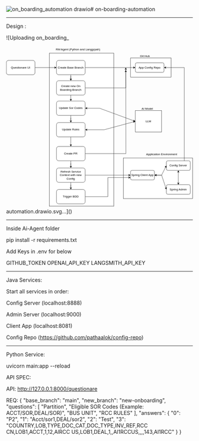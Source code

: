 ![on_boarding_automation drawio](https://github.com/user-attachments/assets/2d66f967-c4c8-448f-a747-f6fe33a1839f)# on-boarding-automation

---------------------------------------------------
Design :

![Uploading on_boarding_<?xml version="1.0" encoding="UTF-8"?>
<!-- Do not edit this file with editors other than draw.io -->
<!DOCTYPE svg PUBLIC "-//W3C//DTD SVG 1.1//EN" "http://www.w3.org/Graphics/SVG/1.1/DTD/svg11.dtd">
<svg xmlns="http://www.w3.org/2000/svg" style="background: transparent; background-color: transparent; color-scheme: light dark;" xmlns:xlink="http://www.w3.org/1999/xlink" version="1.1" width="781px" height="679px" viewBox="-0.5 -0.5 781 679" content="&lt;mxfile host=&quot;app.diagrams.net&quot; agent=&quot;Mozilla/5.0 (Windows NT 10.0; Win64; x64) AppleWebKit/537.36 (KHTML, like Gecko) Chrome/134.0.0.0 Safari/537.36&quot; version=&quot;26.2.14&quot;&gt;&#10;  &lt;diagram name=&quot;Page-1&quot; id=&quot;XpHC-xpwUQr4wrkCxNWA&quot;&gt;&#10;    &lt;mxGraphModel dx=&quot;786&quot; dy=&quot;451&quot; grid=&quot;1&quot; gridSize=&quot;10&quot; guides=&quot;1&quot; tooltips=&quot;1&quot; connect=&quot;1&quot; arrows=&quot;1&quot; fold=&quot;1&quot; page=&quot;1&quot; pageScale=&quot;1&quot; pageWidth=&quot;850&quot; pageHeight=&quot;1100&quot; math=&quot;0&quot; shadow=&quot;0&quot;&gt;&#10;      &lt;root&gt;&#10;        &lt;mxCell id=&quot;0&quot; /&gt;&#10;        &lt;mxCell id=&quot;1&quot; parent=&quot;0&quot; /&gt;&#10;        &lt;mxCell id=&quot;XWweEaz6pKlOYZeZjHE6-17&quot; value=&quot;&quot; style=&quot;rounded=0;whiteSpace=wrap;html=1;&quot; vertex=&quot;1&quot; parent=&quot;1&quot;&gt;&#10;          &lt;mxGeometry x=&quot;550&quot; y=&quot;60&quot; width=&quot;170&quot; height=&quot;80&quot; as=&quot;geometry&quot; /&gt;&#10;        &lt;/mxCell&gt;&#10;        &lt;mxCell id=&quot;XWweEaz6pKlOYZeZjHE6-27&quot; value=&quot;&quot; style=&quot;rounded=0;whiteSpace=wrap;html=1;&quot; vertex=&quot;1&quot; parent=&quot;1&quot;&gt;&#10;          &lt;mxGeometry x=&quot;520&quot; y=&quot;478&quot; width=&quot;290&quot; height=&quot;170&quot; as=&quot;geometry&quot; /&gt;&#10;        &lt;/mxCell&gt;&#10;        &lt;mxCell id=&quot;XWweEaz6pKlOYZeZjHE6-3&quot; value=&quot;&quot; style=&quot;rounded=0;whiteSpace=wrap;html=1;&quot; vertex=&quot;1&quot; parent=&quot;1&quot;&gt;&#10;          &lt;mxGeometry x=&quot;210&quot; y=&quot;40&quot; width=&quot;270&quot; height=&quot;640&quot; as=&quot;geometry&quot; /&gt;&#10;        &lt;/mxCell&gt;&#10;        &lt;mxCell id=&quot;XWweEaz6pKlOYZeZjHE6-9&quot; style=&quot;edgeStyle=orthogonalEdgeStyle;rounded=0;orthogonalLoop=1;jettySize=auto;html=1;&quot; edge=&quot;1&quot; parent=&quot;1&quot; source=&quot;XWweEaz6pKlOYZeZjHE6-1&quot; target=&quot;XWweEaz6pKlOYZeZjHE6-6&quot;&gt;&#10;          &lt;mxGeometry relative=&quot;1&quot; as=&quot;geometry&quot; /&gt;&#10;        &lt;/mxCell&gt;&#10;        &lt;mxCell id=&quot;XWweEaz6pKlOYZeZjHE6-1&quot; value=&quot;Questionare UI&quot; style=&quot;rounded=1;whiteSpace=wrap;html=1;&quot; vertex=&quot;1&quot; parent=&quot;1&quot;&gt;&#10;          &lt;mxGeometry x=&quot;30&quot; y=&quot;70&quot; width=&quot;120&quot; height=&quot;60&quot; as=&quot;geometry&quot; /&gt;&#10;        &lt;/mxCell&gt;&#10;        &lt;mxCell id=&quot;XWweEaz6pKlOYZeZjHE6-18&quot; value=&quot;&quot; style=&quot;edgeStyle=orthogonalEdgeStyle;rounded=0;orthogonalLoop=1;jettySize=auto;html=1;&quot; edge=&quot;1&quot; parent=&quot;1&quot; source=&quot;XWweEaz6pKlOYZeZjHE6-2&quot; target=&quot;XWweEaz6pKlOYZeZjHE6-15&quot;&gt;&#10;          &lt;mxGeometry relative=&quot;1&quot; as=&quot;geometry&quot; /&gt;&#10;        &lt;/mxCell&gt;&#10;        &lt;mxCell id=&quot;XWweEaz6pKlOYZeZjHE6-2&quot; value=&quot;Update Sor Codes&quot; style=&quot;rounded=1;whiteSpace=wrap;html=1;&quot; vertex=&quot;1&quot; parent=&quot;1&quot;&gt;&#10;          &lt;mxGeometry x=&quot;240&quot; y=&quot;240&quot; width=&quot;120&quot; height=&quot;60&quot; as=&quot;geometry&quot; /&gt;&#10;        &lt;/mxCell&gt;&#10;        &lt;mxCell id=&quot;XWweEaz6pKlOYZeZjHE6-5&quot; value=&quot;RM Agent (Python and Langgrpah)&quot; style=&quot;text;html=1;align=center;verticalAlign=middle;resizable=0;points=[];autosize=1;strokeColor=none;fillColor=none;&quot; vertex=&quot;1&quot; parent=&quot;1&quot;&gt;&#10;          &lt;mxGeometry x=&quot;225&quot; y=&quot;10&quot; width=&quot;210&quot; height=&quot;30&quot; as=&quot;geometry&quot; /&gt;&#10;        &lt;/mxCell&gt;&#10;        &lt;mxCell id=&quot;XWweEaz6pKlOYZeZjHE6-8&quot; value=&quot;&quot; style=&quot;edgeStyle=orthogonalEdgeStyle;rounded=0;orthogonalLoop=1;jettySize=auto;html=1;&quot; edge=&quot;1&quot; parent=&quot;1&quot; source=&quot;XWweEaz6pKlOYZeZjHE6-6&quot; target=&quot;XWweEaz6pKlOYZeZjHE6-7&quot;&gt;&#10;          &lt;mxGeometry relative=&quot;1&quot; as=&quot;geometry&quot; /&gt;&#10;        &lt;/mxCell&gt;&#10;        &lt;mxCell id=&quot;XWweEaz6pKlOYZeZjHE6-23&quot; style=&quot;edgeStyle=orthogonalEdgeStyle;rounded=0;orthogonalLoop=1;jettySize=auto;html=1;entryX=0;entryY=0.5;entryDx=0;entryDy=0;&quot; edge=&quot;1&quot; parent=&quot;1&quot; source=&quot;XWweEaz6pKlOYZeZjHE6-6&quot; target=&quot;XWweEaz6pKlOYZeZjHE6-47&quot;&gt;&#10;          &lt;mxGeometry relative=&quot;1&quot; as=&quot;geometry&quot; /&gt;&#10;        &lt;/mxCell&gt;&#10;        &lt;mxCell id=&quot;XWweEaz6pKlOYZeZjHE6-6&quot; value=&quot;Create Base Branch&quot; style=&quot;rounded=1;whiteSpace=wrap;html=1;&quot; vertex=&quot;1&quot; parent=&quot;1&quot;&gt;&#10;          &lt;mxGeometry x=&quot;240&quot; y=&quot;70&quot; width=&quot;120&quot; height=&quot;60&quot; as=&quot;geometry&quot; /&gt;&#10;        &lt;/mxCell&gt;&#10;        &lt;mxCell id=&quot;XWweEaz6pKlOYZeZjHE6-11&quot; style=&quot;edgeStyle=orthogonalEdgeStyle;rounded=0;orthogonalLoop=1;jettySize=auto;html=1;exitX=0.5;exitY=1;exitDx=0;exitDy=0;entryX=0.5;entryY=0;entryDx=0;entryDy=0;&quot; edge=&quot;1&quot; parent=&quot;1&quot; source=&quot;XWweEaz6pKlOYZeZjHE6-7&quot; target=&quot;XWweEaz6pKlOYZeZjHE6-2&quot;&gt;&#10;          &lt;mxGeometry relative=&quot;1&quot; as=&quot;geometry&quot; /&gt;&#10;        &lt;/mxCell&gt;&#10;        &lt;mxCell id=&quot;XWweEaz6pKlOYZeZjHE6-24&quot; style=&quot;edgeStyle=orthogonalEdgeStyle;rounded=0;orthogonalLoop=1;jettySize=auto;html=1;&quot; edge=&quot;1&quot; parent=&quot;1&quot; source=&quot;XWweEaz6pKlOYZeZjHE6-7&quot;&gt;&#10;          &lt;mxGeometry relative=&quot;1&quot; as=&quot;geometry&quot;&gt;&#10;            &lt;mxPoint x=&quot;530&quot; y=&quot;100&quot; as=&quot;targetPoint&quot; /&gt;&#10;          &lt;/mxGeometry&gt;&#10;        &lt;/mxCell&gt;&#10;        &lt;mxCell id=&quot;XWweEaz6pKlOYZeZjHE6-7&quot; value=&quot;Create new On Boarding Branch&quot; style=&quot;rounded=1;whiteSpace=wrap;html=1;&quot; vertex=&quot;1&quot; parent=&quot;1&quot;&gt;&#10;          &lt;mxGeometry x=&quot;240&quot; y=&quot;155&quot; width=&quot;120&quot; height=&quot;60&quot; as=&quot;geometry&quot; /&gt;&#10;        &lt;/mxCell&gt;&#10;        &lt;mxCell id=&quot;XWweEaz6pKlOYZeZjHE6-10&quot; style=&quot;edgeStyle=orthogonalEdgeStyle;rounded=0;orthogonalLoop=1;jettySize=auto;html=1;exitX=0.5;exitY=1;exitDx=0;exitDy=0;&quot; edge=&quot;1&quot; parent=&quot;1&quot; source=&quot;XWweEaz6pKlOYZeZjHE6-3&quot; target=&quot;XWweEaz6pKlOYZeZjHE6-3&quot;&gt;&#10;          &lt;mxGeometry relative=&quot;1&quot; as=&quot;geometry&quot; /&gt;&#10;        &lt;/mxCell&gt;&#10;        &lt;mxCell id=&quot;XWweEaz6pKlOYZeZjHE6-12&quot; value=&quot;LLM&quot; style=&quot;rounded=0;whiteSpace=wrap;html=1;direction=south;&quot; vertex=&quot;1&quot; parent=&quot;1&quot;&gt;&#10;          &lt;mxGeometry x=&quot;570&quot; y=&quot;280&quot; width=&quot;110&quot; height=&quot;90&quot; as=&quot;geometry&quot; /&gt;&#10;        &lt;/mxCell&gt;&#10;        &lt;mxCell id=&quot;XWweEaz6pKlOYZeZjHE6-14&quot; value=&quot;&quot; style=&quot;endArrow=classic;startArrow=classic;html=1;rounded=0;exitX=1;exitY=0.5;exitDx=0;exitDy=0;entryX=0.5;entryY=1;entryDx=0;entryDy=0;&quot; edge=&quot;1&quot; parent=&quot;1&quot; source=&quot;XWweEaz6pKlOYZeZjHE6-2&quot; target=&quot;XWweEaz6pKlOYZeZjHE6-12&quot;&gt;&#10;          &lt;mxGeometry width=&quot;50&quot; height=&quot;50&quot; relative=&quot;1&quot; as=&quot;geometry&quot;&gt;&#10;            &lt;mxPoint x=&quot;500&quot; y=&quot;340&quot; as=&quot;sourcePoint&quot; /&gt;&#10;            &lt;mxPoint x=&quot;550&quot; y=&quot;290&quot; as=&quot;targetPoint&quot; /&gt;&#10;            &lt;Array as=&quot;points&quot;&gt;&#10;              &lt;mxPoint x=&quot;420&quot; y=&quot;270&quot; /&gt;&#10;            &lt;/Array&gt;&#10;          &lt;/mxGeometry&gt;&#10;        &lt;/mxCell&gt;&#10;        &lt;mxCell id=&quot;XWweEaz6pKlOYZeZjHE6-20&quot; value=&quot;&quot; style=&quot;edgeStyle=orthogonalEdgeStyle;rounded=0;orthogonalLoop=1;jettySize=auto;html=1;&quot; edge=&quot;1&quot; parent=&quot;1&quot; source=&quot;XWweEaz6pKlOYZeZjHE6-15&quot; target=&quot;XWweEaz6pKlOYZeZjHE6-19&quot;&gt;&#10;          &lt;mxGeometry relative=&quot;1&quot; as=&quot;geometry&quot; /&gt;&#10;        &lt;/mxCell&gt;&#10;        &lt;mxCell id=&quot;XWweEaz6pKlOYZeZjHE6-15&quot; value=&quot;Update Rules&quot; style=&quot;rounded=1;whiteSpace=wrap;html=1;&quot; vertex=&quot;1&quot; parent=&quot;1&quot;&gt;&#10;          &lt;mxGeometry x=&quot;240&quot; y=&quot;330&quot; width=&quot;120&quot; height=&quot;60&quot; as=&quot;geometry&quot; /&gt;&#10;        &lt;/mxCell&gt;&#10;        &lt;mxCell id=&quot;XWweEaz6pKlOYZeZjHE6-16&quot; value=&quot;&quot; style=&quot;endArrow=classic;startArrow=classic;html=1;rounded=0;entryX=0.5;entryY=1;entryDx=0;entryDy=0;exitX=1;exitY=0.5;exitDx=0;exitDy=0;&quot; edge=&quot;1&quot; parent=&quot;1&quot; source=&quot;XWweEaz6pKlOYZeZjHE6-15&quot; target=&quot;XWweEaz6pKlOYZeZjHE6-12&quot;&gt;&#10;          &lt;mxGeometry width=&quot;50&quot; height=&quot;50&quot; relative=&quot;1&quot; as=&quot;geometry&quot;&gt;&#10;            &lt;mxPoint x=&quot;370&quot; y=&quot;280&quot; as=&quot;sourcePoint&quot; /&gt;&#10;            &lt;mxPoint x=&quot;500&quot; y=&quot;280&quot; as=&quot;targetPoint&quot; /&gt;&#10;            &lt;Array as=&quot;points&quot;&gt;&#10;              &lt;mxPoint x=&quot;360&quot; y=&quot;360&quot; /&gt;&#10;              &lt;mxPoint x=&quot;440&quot; y=&quot;360&quot; /&gt;&#10;            &lt;/Array&gt;&#10;          &lt;/mxGeometry&gt;&#10;        &lt;/mxCell&gt;&#10;        &lt;mxCell id=&quot;XWweEaz6pKlOYZeZjHE6-22&quot; value=&quot;&quot; style=&quot;edgeStyle=orthogonalEdgeStyle;rounded=0;orthogonalLoop=1;jettySize=auto;html=1;&quot; edge=&quot;1&quot; parent=&quot;1&quot; source=&quot;XWweEaz6pKlOYZeZjHE6-19&quot; target=&quot;XWweEaz6pKlOYZeZjHE6-21&quot;&gt;&#10;          &lt;mxGeometry relative=&quot;1&quot; as=&quot;geometry&quot; /&gt;&#10;        &lt;/mxCell&gt;&#10;        &lt;mxCell id=&quot;XWweEaz6pKlOYZeZjHE6-26&quot; value=&quot;&quot; style=&quot;edgeStyle=orthogonalEdgeStyle;rounded=0;orthogonalLoop=1;jettySize=auto;html=1;&quot; edge=&quot;1&quot; parent=&quot;1&quot; source=&quot;XWweEaz6pKlOYZeZjHE6-19&quot;&gt;&#10;          &lt;mxGeometry relative=&quot;1&quot; as=&quot;geometry&quot;&gt;&#10;            &lt;mxPoint x=&quot;530&quot; y=&quot;110&quot; as=&quot;targetPoint&quot; /&gt;&#10;          &lt;/mxGeometry&gt;&#10;        &lt;/mxCell&gt;&#10;        &lt;mxCell id=&quot;XWweEaz6pKlOYZeZjHE6-19&quot; value=&quot;Create PR&quot; style=&quot;whiteSpace=wrap;html=1;rounded=1;&quot; vertex=&quot;1&quot; parent=&quot;1&quot;&gt;&#10;          &lt;mxGeometry x=&quot;240&quot; y=&quot;430&quot; width=&quot;120&quot; height=&quot;60&quot; as=&quot;geometry&quot; /&gt;&#10;        &lt;/mxCell&gt;&#10;        &lt;mxCell id=&quot;XWweEaz6pKlOYZeZjHE6-31&quot; style=&quot;edgeStyle=orthogonalEdgeStyle;rounded=0;orthogonalLoop=1;jettySize=auto;html=1;entryX=0;entryY=0.5;entryDx=0;entryDy=0;&quot; edge=&quot;1&quot; parent=&quot;1&quot; source=&quot;XWweEaz6pKlOYZeZjHE6-21&quot; target=&quot;XWweEaz6pKlOYZeZjHE6-30&quot;&gt;&#10;          &lt;mxGeometry relative=&quot;1&quot; as=&quot;geometry&quot; /&gt;&#10;        &lt;/mxCell&gt;&#10;        &lt;mxCell id=&quot;XWweEaz6pKlOYZeZjHE6-43&quot; value=&quot;&quot; style=&quot;edgeStyle=orthogonalEdgeStyle;rounded=0;orthogonalLoop=1;jettySize=auto;html=1;&quot; edge=&quot;1&quot; parent=&quot;1&quot; source=&quot;XWweEaz6pKlOYZeZjHE6-21&quot; target=&quot;XWweEaz6pKlOYZeZjHE6-42&quot;&gt;&#10;          &lt;mxGeometry relative=&quot;1&quot; as=&quot;geometry&quot; /&gt;&#10;        &lt;/mxCell&gt;&#10;        &lt;mxCell id=&quot;XWweEaz6pKlOYZeZjHE6-21&quot; value=&quot;Refresh Service Context with new Config&quot; style=&quot;whiteSpace=wrap;html=1;rounded=1;&quot; vertex=&quot;1&quot; parent=&quot;1&quot;&gt;&#10;          &lt;mxGeometry x=&quot;240&quot; y=&quot;520&quot; width=&quot;120&quot; height=&quot;60&quot; as=&quot;geometry&quot; /&gt;&#10;        &lt;/mxCell&gt;&#10;        &lt;mxCell id=&quot;XWweEaz6pKlOYZeZjHE6-28&quot; value=&quot;Config Server&quot; style=&quot;rounded=1;whiteSpace=wrap;html=1;&quot; vertex=&quot;1&quot; parent=&quot;1&quot;&gt;&#10;          &lt;mxGeometry x=&quot;700&quot; y=&quot;490&quot; width=&quot;100&quot; height=&quot;40&quot; as=&quot;geometry&quot; /&gt;&#10;        &lt;/mxCell&gt;&#10;        &lt;mxCell id=&quot;XWweEaz6pKlOYZeZjHE6-29&quot; value=&quot;Spring Admin&quot; style=&quot;rounded=1;whiteSpace=wrap;html=1;&quot; vertex=&quot;1&quot; parent=&quot;1&quot;&gt;&#10;          &lt;mxGeometry x=&quot;700&quot; y=&quot;590&quot; width=&quot;100&quot; height=&quot;40&quot; as=&quot;geometry&quot; /&gt;&#10;        &lt;/mxCell&gt;&#10;        &lt;mxCell id=&quot;XWweEaz6pKlOYZeZjHE6-30&quot; value=&quot;Spring Client App&quot; style=&quot;rounded=1;whiteSpace=wrap;html=1;&quot; vertex=&quot;1&quot; parent=&quot;1&quot;&gt;&#10;          &lt;mxGeometry x=&quot;550&quot; y=&quot;530&quot; width=&quot;100&quot; height=&quot;40&quot; as=&quot;geometry&quot; /&gt;&#10;        &lt;/mxCell&gt;&#10;        &lt;mxCell id=&quot;XWweEaz6pKlOYZeZjHE6-34&quot; value=&quot;&quot; style=&quot;endArrow=classic;startArrow=classic;html=1;rounded=0;exitX=1;exitY=0.5;exitDx=0;exitDy=0;entryX=0;entryY=0.5;entryDx=0;entryDy=0;&quot; edge=&quot;1&quot; parent=&quot;1&quot; source=&quot;XWweEaz6pKlOYZeZjHE6-30&quot; target=&quot;XWweEaz6pKlOYZeZjHE6-28&quot;&gt;&#10;          &lt;mxGeometry width=&quot;50&quot; height=&quot;50&quot; relative=&quot;1&quot; as=&quot;geometry&quot;&gt;&#10;            &lt;mxPoint x=&quot;620&quot; y=&quot;510&quot; as=&quot;sourcePoint&quot; /&gt;&#10;            &lt;mxPoint x=&quot;670&quot; y=&quot;460&quot; as=&quot;targetPoint&quot; /&gt;&#10;            &lt;Array as=&quot;points&quot;&gt;&#10;              &lt;mxPoint x=&quot;680&quot; y=&quot;550&quot; /&gt;&#10;            &lt;/Array&gt;&#10;          &lt;/mxGeometry&gt;&#10;        &lt;/mxCell&gt;&#10;        &lt;mxCell id=&quot;XWweEaz6pKlOYZeZjHE6-36&quot; value=&quot;&quot; style=&quot;endArrow=classic;startArrow=classic;html=1;rounded=0;exitX=1;exitY=0.5;exitDx=0;exitDy=0;entryX=0;entryY=0.5;entryDx=0;entryDy=0;&quot; edge=&quot;1&quot; parent=&quot;1&quot; source=&quot;XWweEaz6pKlOYZeZjHE6-30&quot; target=&quot;XWweEaz6pKlOYZeZjHE6-29&quot;&gt;&#10;          &lt;mxGeometry width=&quot;50&quot; height=&quot;50&quot; relative=&quot;1&quot; as=&quot;geometry&quot;&gt;&#10;            &lt;mxPoint x=&quot;660&quot; y=&quot;620&quot; as=&quot;sourcePoint&quot; /&gt;&#10;            &lt;mxPoint x=&quot;710&quot; y=&quot;570&quot; as=&quot;targetPoint&quot; /&gt;&#10;            &lt;Array as=&quot;points&quot;&gt;&#10;              &lt;mxPoint x=&quot;680&quot; y=&quot;550&quot; /&gt;&#10;            &lt;/Array&gt;&#10;          &lt;/mxGeometry&gt;&#10;        &lt;/mxCell&gt;&#10;        &lt;mxCell id=&quot;XWweEaz6pKlOYZeZjHE6-38&quot; value=&quot;&quot; style=&quot;endArrow=classic;startArrow=classic;html=1;rounded=0;entryX=0.5;entryY=1;entryDx=0;entryDy=0;exitX=0.5;exitY=0;exitDx=0;exitDy=0;&quot; edge=&quot;1&quot; parent=&quot;1&quot; source=&quot;XWweEaz6pKlOYZeZjHE6-29&quot; target=&quot;XWweEaz6pKlOYZeZjHE6-28&quot;&gt;&#10;          &lt;mxGeometry width=&quot;50&quot; height=&quot;50&quot; relative=&quot;1&quot; as=&quot;geometry&quot;&gt;&#10;            &lt;mxPoint x=&quot;620&quot; y=&quot;570&quot; as=&quot;sourcePoint&quot; /&gt;&#10;            &lt;mxPoint x=&quot;670&quot; y=&quot;520&quot; as=&quot;targetPoint&quot; /&gt;&#10;          &lt;/mxGeometry&gt;&#10;        &lt;/mxCell&gt;&#10;        &lt;mxCell id=&quot;XWweEaz6pKlOYZeZjHE6-40&quot; style=&quot;edgeStyle=orthogonalEdgeStyle;rounded=0;orthogonalLoop=1;jettySize=auto;html=1;exitX=1;exitY=0.5;exitDx=0;exitDy=0;&quot; edge=&quot;1&quot; parent=&quot;1&quot; source=&quot;XWweEaz6pKlOYZeZjHE6-12&quot; target=&quot;XWweEaz6pKlOYZeZjHE6-12&quot;&gt;&#10;          &lt;mxGeometry relative=&quot;1&quot; as=&quot;geometry&quot; /&gt;&#10;        &lt;/mxCell&gt;&#10;        &lt;mxCell id=&quot;XWweEaz6pKlOYZeZjHE6-44&quot; style=&quot;edgeStyle=orthogonalEdgeStyle;rounded=0;orthogonalLoop=1;jettySize=auto;html=1;exitX=1;exitY=0.5;exitDx=0;exitDy=0;entryX=0;entryY=0.75;entryDx=0;entryDy=0;&quot; edge=&quot;1&quot; parent=&quot;1&quot; source=&quot;XWweEaz6pKlOYZeZjHE6-42&quot; target=&quot;XWweEaz6pKlOYZeZjHE6-30&quot;&gt;&#10;          &lt;mxGeometry relative=&quot;1&quot; as=&quot;geometry&quot; /&gt;&#10;        &lt;/mxCell&gt;&#10;        &lt;mxCell id=&quot;XWweEaz6pKlOYZeZjHE6-42&quot; value=&quot;Trigger BDD&quot; style=&quot;whiteSpace=wrap;html=1;rounded=1;&quot; vertex=&quot;1&quot; parent=&quot;1&quot;&gt;&#10;          &lt;mxGeometry x=&quot;240&quot; y=&quot;610&quot; width=&quot;120&quot; height=&quot;60&quot; as=&quot;geometry&quot; /&gt;&#10;        &lt;/mxCell&gt;&#10;        &lt;mxCell id=&quot;XWweEaz6pKlOYZeZjHE6-46&quot; value=&quot;Git Hub&quot; style=&quot;text;html=1;align=center;verticalAlign=middle;resizable=0;points=[];autosize=1;strokeColor=none;fillColor=none;&quot; vertex=&quot;1&quot; parent=&quot;1&quot;&gt;&#10;          &lt;mxGeometry x=&quot;580&quot; y=&quot;38&quot; width=&quot;60&quot; height=&quot;30&quot; as=&quot;geometry&quot; /&gt;&#10;        &lt;/mxCell&gt;&#10;        &lt;mxCell id=&quot;XWweEaz6pKlOYZeZjHE6-47&quot; value=&quot;App Config Repo&quot; style=&quot;rounded=1;whiteSpace=wrap;html=1;&quot; vertex=&quot;1&quot; parent=&quot;1&quot;&gt;&#10;          &lt;mxGeometry x=&quot;570&quot; y=&quot;80&quot; width=&quot;120&quot; height=&quot;40&quot; as=&quot;geometry&quot; /&gt;&#10;        &lt;/mxCell&gt;&#10;        &lt;mxCell id=&quot;XWweEaz6pKlOYZeZjHE6-49&quot; style=&quot;edgeStyle=orthogonalEdgeStyle;rounded=0;orthogonalLoop=1;jettySize=auto;html=1;exitX=0.75;exitY=0;exitDx=0;exitDy=0;entryX=1;entryY=0.5;entryDx=0;entryDy=0;&quot; edge=&quot;1&quot; parent=&quot;1&quot; source=&quot;XWweEaz6pKlOYZeZjHE6-28&quot; target=&quot;XWweEaz6pKlOYZeZjHE6-47&quot;&gt;&#10;          &lt;mxGeometry relative=&quot;1&quot; as=&quot;geometry&quot;&gt;&#10;            &lt;mxPoint x=&quot;710&quot; y=&quot;100&quot; as=&quot;targetPoint&quot; /&gt;&#10;            &lt;Array as=&quot;points&quot;&gt;&#10;              &lt;mxPoint x=&quot;775&quot; y=&quot;100&quot; /&gt;&#10;            &lt;/Array&gt;&#10;          &lt;/mxGeometry&gt;&#10;        &lt;/mxCell&gt;&#10;        &lt;mxCell id=&quot;XWweEaz6pKlOYZeZjHE6-50&quot; value=&quot;AI Model&quot; style=&quot;text;html=1;align=center;verticalAlign=middle;resizable=0;points=[];autosize=1;strokeColor=none;fillColor=none;&quot; vertex=&quot;1&quot; parent=&quot;1&quot;&gt;&#10;          &lt;mxGeometry x=&quot;585&quot; y=&quot;258&quot; width=&quot;70&quot; height=&quot;30&quot; as=&quot;geometry&quot; /&gt;&#10;        &lt;/mxCell&gt;&#10;        &lt;mxCell id=&quot;XWweEaz6pKlOYZeZjHE6-51&quot; value=&quot;Application Environment&quot; style=&quot;text;html=1;align=center;verticalAlign=middle;resizable=0;points=[];autosize=1;strokeColor=none;fillColor=none;&quot; vertex=&quot;1&quot; parent=&quot;1&quot;&gt;&#10;          &lt;mxGeometry x=&quot;605&quot; y=&quot;448&quot; width=&quot;150&quot; height=&quot;30&quot; as=&quot;geometry&quot; /&gt;&#10;        &lt;/mxCell&gt;&#10;      &lt;/root&gt;&#10;    &lt;/mxGraphModel&gt;&#10;  &lt;/diagram&gt;&#10;&lt;/mxfile&gt;&#10;"><defs/><g><g data-cell-id="0"><g data-cell-id="1"><g data-cell-id="XWweEaz6pKlOYZeZjHE6-17"><g><rect x="520" y="50" width="170" height="80" fill="#ffffff" stroke="#000000" pointer-events="all" style="fill: light-dark(#ffffff, var(--ge-dark-color, #121212)); stroke: light-dark(rgb(0, 0, 0), rgb(255, 255, 255));"/></g></g><g data-cell-id="XWweEaz6pKlOYZeZjHE6-27"><g><rect x="490" y="468" width="290" height="170" fill="#ffffff" stroke="#000000" pointer-events="all" style="fill: light-dark(#ffffff, var(--ge-dark-color, #121212)); stroke: light-dark(rgb(0, 0, 0), rgb(255, 255, 255));"/></g></g><g data-cell-id="XWweEaz6pKlOYZeZjHE6-3"><g><rect x="180" y="30" width="270" height="640" fill="#ffffff" stroke="#000000" pointer-events="all" style="fill: light-dark(#ffffff, var(--ge-dark-color, #121212)); stroke: light-dark(rgb(0, 0, 0), rgb(255, 255, 255));"/></g></g><g data-cell-id="XWweEaz6pKlOYZeZjHE6-9"><g><path d="M 120 90 L 203.63 90" fill="none" stroke="#000000" stroke-miterlimit="10" pointer-events="stroke" style="stroke: light-dark(rgb(0, 0, 0), rgb(255, 255, 255));"/><path d="M 208.88 90 L 201.88 93.5 L 203.63 90 L 201.88 86.5 Z" fill="#000000" stroke="#000000" stroke-miterlimit="10" pointer-events="all" style="fill: light-dark(rgb(0, 0, 0), rgb(255, 255, 255)); stroke: light-dark(rgb(0, 0, 0), rgb(255, 255, 255));"/></g></g><g data-cell-id="XWweEaz6pKlOYZeZjHE6-1"><g><rect x="0" y="60" width="120" height="60" rx="9" ry="9" fill="#ffffff" stroke="#000000" pointer-events="all" style="fill: light-dark(#ffffff, var(--ge-dark-color, #121212)); stroke: light-dark(rgb(0, 0, 0), rgb(255, 255, 255));"/></g><g><g transform="translate(-0.5 -0.5)"><switch><foreignObject style="overflow: visible; text-align: left;" pointer-events="none" width="100%" height="100%" requiredFeatures="http://www.w3.org/TR/SVG11/feature#Extensibility"><div xmlns="http://www.w3.org/1999/xhtml" style="display: flex; align-items: unsafe center; justify-content: unsafe center; width: 118px; height: 1px; padding-top: 90px; margin-left: 1px;"><div style="box-sizing: border-box; font-size: 0; text-align: center; color: #000000; "><div style="display: inline-block; font-size: 12px; font-family: &quot;Helvetica&quot;; color: light-dark(#000000, #ffffff); line-height: 1.2; pointer-events: all; white-space: normal; word-wrap: normal; ">Questionare UI</div></div></div></foreignObject><text x="60" y="94" fill="light-dark(#000000, #ffffff)" font-family="&quot;Helvetica&quot;" font-size="12px" text-anchor="middle">Questionare UI</text></switch></g></g></g><g data-cell-id="XWweEaz6pKlOYZeZjHE6-18"><g><path d="M 270 290 L 270 310 L 270 300 L 270 313.63" fill="none" stroke="#000000" stroke-miterlimit="10" pointer-events="stroke" style="stroke: light-dark(rgb(0, 0, 0), rgb(255, 255, 255));"/><path d="M 270 318.88 L 266.5 311.88 L 270 313.63 L 273.5 311.88 Z" fill="#000000" stroke="#000000" stroke-miterlimit="10" pointer-events="all" style="fill: light-dark(rgb(0, 0, 0), rgb(255, 255, 255)); stroke: light-dark(rgb(0, 0, 0), rgb(255, 255, 255));"/></g></g><g data-cell-id="XWweEaz6pKlOYZeZjHE6-2"><g><rect x="210" y="230" width="120" height="60" rx="9" ry="9" fill="#ffffff" stroke="#000000" pointer-events="all" style="fill: light-dark(#ffffff, var(--ge-dark-color, #121212)); stroke: light-dark(rgb(0, 0, 0), rgb(255, 255, 255));"/></g><g><g transform="translate(-0.5 -0.5)"><switch><foreignObject style="overflow: visible; text-align: left;" pointer-events="none" width="100%" height="100%" requiredFeatures="http://www.w3.org/TR/SVG11/feature#Extensibility"><div xmlns="http://www.w3.org/1999/xhtml" style="display: flex; align-items: unsafe center; justify-content: unsafe center; width: 118px; height: 1px; padding-top: 260px; margin-left: 211px;"><div style="box-sizing: border-box; font-size: 0; text-align: center; color: #000000; "><div style="display: inline-block; font-size: 12px; font-family: &quot;Helvetica&quot;; color: light-dark(#000000, #ffffff); line-height: 1.2; pointer-events: all; white-space: normal; word-wrap: normal; ">Update Sor Codes</div></div></div></foreignObject><text x="270" y="264" fill="light-dark(#000000, #ffffff)" font-family="&quot;Helvetica&quot;" font-size="12px" text-anchor="middle">Update Sor Codes</text></switch></g></g></g><g data-cell-id="XWweEaz6pKlOYZeZjHE6-5"><g><rect x="195" y="0" width="210" height="30" fill="none" stroke="none" pointer-events="all"/></g><g><g transform="translate(-0.5 -0.5)"><switch><foreignObject style="overflow: visible; text-align: left;" pointer-events="none" width="100%" height="100%" requiredFeatures="http://www.w3.org/TR/SVG11/feature#Extensibility"><div xmlns="http://www.w3.org/1999/xhtml" style="display: flex; align-items: unsafe center; justify-content: unsafe center; width: 1px; height: 1px; padding-top: 15px; margin-left: 300px;"><div style="box-sizing: border-box; font-size: 0; text-align: center; color: #000000; "><div style="display: inline-block; font-size: 12px; font-family: &quot;Helvetica&quot;; color: light-dark(#000000, #ffffff); line-height: 1.2; pointer-events: all; white-space: nowrap; ">RM Agent (Python and Langgrpah)</div></div></div></foreignObject><text x="300" y="19" fill="light-dark(#000000, #ffffff)" font-family="&quot;Helvetica&quot;" font-size="12px" text-anchor="middle">RM Agent (Python and Langgrpah)</text></switch></g></g></g><g data-cell-id="XWweEaz6pKlOYZeZjHE6-8"><g><path d="M 270 120 L 270 140 L 270 125 L 270 138.63" fill="none" stroke="#000000" stroke-miterlimit="10" pointer-events="stroke" style="stroke: light-dark(rgb(0, 0, 0), rgb(255, 255, 255));"/><path d="M 270 143.88 L 266.5 136.88 L 270 138.63 L 273.5 136.88 Z" fill="#000000" stroke="#000000" stroke-miterlimit="10" pointer-events="all" style="fill: light-dark(rgb(0, 0, 0), rgb(255, 255, 255)); stroke: light-dark(rgb(0, 0, 0), rgb(255, 255, 255));"/></g></g><g data-cell-id="XWweEaz6pKlOYZeZjHE6-23"><g><path d="M 330 90 L 533.63 90" fill="none" stroke="#000000" stroke-miterlimit="10" pointer-events="stroke" style="stroke: light-dark(rgb(0, 0, 0), rgb(255, 255, 255));"/><path d="M 538.88 90 L 531.88 93.5 L 533.63 90 L 531.88 86.5 Z" fill="#000000" stroke="#000000" stroke-miterlimit="10" pointer-events="all" style="fill: light-dark(rgb(0, 0, 0), rgb(255, 255, 255)); stroke: light-dark(rgb(0, 0, 0), rgb(255, 255, 255));"/></g></g><g data-cell-id="XWweEaz6pKlOYZeZjHE6-6"><g><rect x="210" y="60" width="120" height="60" rx="9" ry="9" fill="#ffffff" stroke="#000000" pointer-events="all" style="fill: light-dark(#ffffff, var(--ge-dark-color, #121212)); stroke: light-dark(rgb(0, 0, 0), rgb(255, 255, 255));"/></g><g><g transform="translate(-0.5 -0.5)"><switch><foreignObject style="overflow: visible; text-align: left;" pointer-events="none" width="100%" height="100%" requiredFeatures="http://www.w3.org/TR/SVG11/feature#Extensibility"><div xmlns="http://www.w3.org/1999/xhtml" style="display: flex; align-items: unsafe center; justify-content: unsafe center; width: 118px; height: 1px; padding-top: 90px; margin-left: 211px;"><div style="box-sizing: border-box; font-size: 0; text-align: center; color: #000000; "><div style="display: inline-block; font-size: 12px; font-family: &quot;Helvetica&quot;; color: light-dark(#000000, #ffffff); line-height: 1.2; pointer-events: all; white-space: normal; word-wrap: normal; ">Create Base Branch</div></div></div></foreignObject><text x="270" y="94" fill="light-dark(#000000, #ffffff)" font-family="&quot;Helvetica&quot;" font-size="12px" text-anchor="middle">Create Base Branch</text></switch></g></g></g><g data-cell-id="XWweEaz6pKlOYZeZjHE6-11"><g><path d="M 270 205 L 270 223.63" fill="none" stroke="#000000" stroke-miterlimit="10" pointer-events="stroke" style="stroke: light-dark(rgb(0, 0, 0), rgb(255, 255, 255));"/><path d="M 270 228.88 L 266.5 221.88 L 270 223.63 L 273.5 221.88 Z" fill="#000000" stroke="#000000" stroke-miterlimit="10" pointer-events="all" style="fill: light-dark(rgb(0, 0, 0), rgb(255, 255, 255)); stroke: light-dark(rgb(0, 0, 0), rgb(255, 255, 255));"/></g></g><g data-cell-id="XWweEaz6pKlOYZeZjHE6-24"><g><path d="M 330 175 L 500.5 175 L 500.04 96.37" fill="none" stroke="#000000" stroke-miterlimit="10" pointer-events="stroke" style="stroke: light-dark(rgb(0, 0, 0), rgb(255, 255, 255));"/><path d="M 500.01 91.12 L 503.55 98.1 L 500.04 96.37 L 496.55 98.14 Z" fill="#000000" stroke="#000000" stroke-miterlimit="10" pointer-events="all" style="fill: light-dark(rgb(0, 0, 0), rgb(255, 255, 255)); stroke: light-dark(rgb(0, 0, 0), rgb(255, 255, 255));"/></g></g><g data-cell-id="XWweEaz6pKlOYZeZjHE6-7"><g><rect x="210" y="145" width="120" height="60" rx="9" ry="9" fill="#ffffff" stroke="#000000" pointer-events="all" style="fill: light-dark(#ffffff, var(--ge-dark-color, #121212)); stroke: light-dark(rgb(0, 0, 0), rgb(255, 255, 255));"/></g><g><g transform="translate(-0.5 -0.5)"><switch><foreignObject style="overflow: visible; text-align: left;" pointer-events="none" width="100%" height="100%" requiredFeatures="http://www.w3.org/TR/SVG11/feature#Extensibility"><div xmlns="http://www.w3.org/1999/xhtml" style="display: flex; align-items: unsafe center; justify-content: unsafe center; width: 118px; height: 1px; padding-top: 175px; margin-left: 211px;"><div style="box-sizing: border-box; font-size: 0; text-align: center; color: #000000; "><div style="display: inline-block; font-size: 12px; font-family: &quot;Helvetica&quot;; color: light-dark(#000000, #ffffff); line-height: 1.2; pointer-events: all; white-space: normal; word-wrap: normal; ">Create new On Boarding Branch</div></div></div></foreignObject><text x="270" y="179" fill="light-dark(#000000, #ffffff)" font-family="&quot;Helvetica&quot;" font-size="12px" text-anchor="middle">Create new On Boardi...</text></switch></g></g></g><g data-cell-id="XWweEaz6pKlOYZeZjHE6-10"><g/></g><g data-cell-id="XWweEaz6pKlOYZeZjHE6-12"><g><rect x="550" y="260" width="90" height="110" fill="#ffffff" stroke="#000000" transform="rotate(90,595,315)" pointer-events="all" style="fill: light-dark(#ffffff, var(--ge-dark-color, #121212)); stroke: light-dark(rgb(0, 0, 0), rgb(255, 255, 255));"/></g><g><g transform="translate(-0.5 -0.5)"><switch><foreignObject style="overflow: visible; text-align: left;" pointer-events="none" width="100%" height="100%" requiredFeatures="http://www.w3.org/TR/SVG11/feature#Extensibility"><div xmlns="http://www.w3.org/1999/xhtml" style="display: flex; align-items: unsafe center; justify-content: unsafe center; width: 108px; height: 1px; padding-top: 315px; margin-left: 541px;"><div style="box-sizing: border-box; font-size: 0; text-align: center; color: #000000; "><div style="display: inline-block; font-size: 12px; font-family: &quot;Helvetica&quot;; color: light-dark(#000000, #ffffff); line-height: 1.2; pointer-events: all; white-space: normal; word-wrap: normal; ">LLM</div></div></div></foreignObject><text x="595" y="319" fill="light-dark(#000000, #ffffff)" font-family="&quot;Helvetica&quot;" font-size="12px" text-anchor="middle">LLM</text></switch></g></g></g><g data-cell-id="XWweEaz6pKlOYZeZjHE6-14"><g><path d="M 336.37 260 L 390 260 L 534.02 312.81" fill="none" stroke="#000000" stroke-miterlimit="10" pointer-events="stroke" style="stroke: light-dark(rgb(0, 0, 0), rgb(255, 255, 255));"/><path d="M 331.12 260 L 338.12 256.5 L 336.37 260 L 338.12 263.5 Z" fill="#000000" stroke="#000000" stroke-miterlimit="10" pointer-events="all" style="fill: light-dark(rgb(0, 0, 0), rgb(255, 255, 255)); stroke: light-dark(rgb(0, 0, 0), rgb(255, 255, 255));"/><path d="M 538.95 314.62 L 531.17 315.49 L 534.02 312.81 L 533.58 308.92 Z" fill="#000000" stroke="#000000" stroke-miterlimit="10" pointer-events="all" style="fill: light-dark(rgb(0, 0, 0), rgb(255, 255, 255)); stroke: light-dark(rgb(0, 0, 0), rgb(255, 255, 255));"/></g></g><g data-cell-id="XWweEaz6pKlOYZeZjHE6-20"><g><path d="M 270 380 L 270 413.63" fill="none" stroke="#000000" stroke-miterlimit="10" pointer-events="stroke" style="stroke: light-dark(rgb(0, 0, 0), rgb(255, 255, 255));"/><path d="M 270 418.88 L 266.5 411.88 L 270 413.63 L 273.5 411.88 Z" fill="#000000" stroke="#000000" stroke-miterlimit="10" pointer-events="all" style="fill: light-dark(rgb(0, 0, 0), rgb(255, 255, 255)); stroke: light-dark(rgb(0, 0, 0), rgb(255, 255, 255));"/></g></g><g data-cell-id="XWweEaz6pKlOYZeZjHE6-15"><g><rect x="210" y="320" width="120" height="60" rx="9" ry="9" fill="#ffffff" stroke="#000000" pointer-events="all" style="fill: light-dark(#ffffff, var(--ge-dark-color, #121212)); stroke: light-dark(rgb(0, 0, 0), rgb(255, 255, 255));"/></g><g><g transform="translate(-0.5 -0.5)"><switch><foreignObject style="overflow: visible; text-align: left;" pointer-events="none" width="100%" height="100%" requiredFeatures="http://www.w3.org/TR/SVG11/feature#Extensibility"><div xmlns="http://www.w3.org/1999/xhtml" style="display: flex; align-items: unsafe center; justify-content: unsafe center; width: 118px; height: 1px; padding-top: 350px; margin-left: 211px;"><div style="box-sizing: border-box; font-size: 0; text-align: center; color: #000000; "><div style="display: inline-block; font-size: 12px; font-family: &quot;Helvetica&quot;; color: light-dark(#000000, #ffffff); line-height: 1.2; pointer-events: all; white-space: normal; word-wrap: normal; ">Update Rules</div></div></div></foreignObject><text x="270" y="354" fill="light-dark(#000000, #ffffff)" font-family="&quot;Helvetica&quot;" font-size="12px" text-anchor="middle">Update Rules</text></switch></g></g></g><g data-cell-id="XWweEaz6pKlOYZeZjHE6-16"><g><path d="M 336.37 350 L 410 350 L 533.85 316.66" fill="none" stroke="#000000" stroke-miterlimit="10" pointer-events="stroke" style="stroke: light-dark(rgb(0, 0, 0), rgb(255, 255, 255));"/><path d="M 331.12 350 L 338.12 346.5 L 336.37 350 L 338.12 353.5 Z" fill="#000000" stroke="#000000" stroke-miterlimit="10" pointer-events="all" style="fill: light-dark(rgb(0, 0, 0), rgb(255, 255, 255)); stroke: light-dark(rgb(0, 0, 0), rgb(255, 255, 255));"/><path d="M 538.92 315.29 L 533.07 320.49 L 533.85 316.66 L 531.25 313.73 Z" fill="#000000" stroke="#000000" stroke-miterlimit="10" pointer-events="all" style="fill: light-dark(rgb(0, 0, 0), rgb(255, 255, 255)); stroke: light-dark(rgb(0, 0, 0), rgb(255, 255, 255));"/></g></g><g data-cell-id="XWweEaz6pKlOYZeZjHE6-22"><g><path d="M 270 480 L 270 500 L 270 490 L 270 503.63" fill="none" stroke="#000000" stroke-miterlimit="10" pointer-events="stroke" style="stroke: light-dark(rgb(0, 0, 0), rgb(255, 255, 255));"/><path d="M 270 508.88 L 266.5 501.88 L 270 503.63 L 273.5 501.88 Z" fill="#000000" stroke="#000000" stroke-miterlimit="10" pointer-events="all" style="fill: light-dark(rgb(0, 0, 0), rgb(255, 255, 255)); stroke: light-dark(rgb(0, 0, 0), rgb(255, 255, 255));"/></g></g><g data-cell-id="XWweEaz6pKlOYZeZjHE6-26"><g><path d="M 330 450 L 500.5 450 L 500.01 106.37" fill="none" stroke="#000000" stroke-miterlimit="10" pointer-events="stroke" style="stroke: light-dark(rgb(0, 0, 0), rgb(255, 255, 255));"/><path d="M 500 101.12 L 503.51 108.11 L 500.01 106.37 L 496.51 108.12 Z" fill="#000000" stroke="#000000" stroke-miterlimit="10" pointer-events="all" style="fill: light-dark(rgb(0, 0, 0), rgb(255, 255, 255)); stroke: light-dark(rgb(0, 0, 0), rgb(255, 255, 255));"/></g></g><g data-cell-id="XWweEaz6pKlOYZeZjHE6-19"><g><rect x="210" y="420" width="120" height="60" rx="9" ry="9" fill="#ffffff" stroke="#000000" pointer-events="all" style="fill: light-dark(#ffffff, var(--ge-dark-color, #121212)); stroke: light-dark(rgb(0, 0, 0), rgb(255, 255, 255));"/></g><g><g transform="translate(-0.5 -0.5)"><switch><foreignObject style="overflow: visible; text-align: left;" pointer-events="none" width="100%" height="100%" requiredFeatures="http://www.w3.org/TR/SVG11/feature#Extensibility"><div xmlns="http://www.w3.org/1999/xhtml" style="display: flex; align-items: unsafe center; justify-content: unsafe center; width: 118px; height: 1px; padding-top: 450px; margin-left: 211px;"><div style="box-sizing: border-box; font-size: 0; text-align: center; color: #000000; "><div style="display: inline-block; font-size: 12px; font-family: &quot;Helvetica&quot;; color: light-dark(#000000, #ffffff); line-height: 1.2; pointer-events: all; white-space: normal; word-wrap: normal; ">Create PR</div></div></div></foreignObject><text x="270" y="454" fill="light-dark(#000000, #ffffff)" font-family="&quot;Helvetica&quot;" font-size="12px" text-anchor="middle">Create PR</text></switch></g></g></g><g data-cell-id="XWweEaz6pKlOYZeZjHE6-31"><g><path d="M 330 540 L 513.63 540" fill="none" stroke="#000000" stroke-miterlimit="10" pointer-events="stroke" style="stroke: light-dark(rgb(0, 0, 0), rgb(255, 255, 255));"/><path d="M 518.88 540 L 511.88 543.5 L 513.63 540 L 511.88 536.5 Z" fill="#000000" stroke="#000000" stroke-miterlimit="10" pointer-events="all" style="fill: light-dark(rgb(0, 0, 0), rgb(255, 255, 255)); stroke: light-dark(rgb(0, 0, 0), rgb(255, 255, 255));"/></g></g><g data-cell-id="XWweEaz6pKlOYZeZjHE6-43"><g><path d="M 270 570 L 270 590 L 270 580 L 270 593.63" fill="none" stroke="#000000" stroke-miterlimit="10" pointer-events="stroke" style="stroke: light-dark(rgb(0, 0, 0), rgb(255, 255, 255));"/><path d="M 270 598.88 L 266.5 591.88 L 270 593.63 L 273.5 591.88 Z" fill="#000000" stroke="#000000" stroke-miterlimit="10" pointer-events="all" style="fill: light-dark(rgb(0, 0, 0), rgb(255, 255, 255)); stroke: light-dark(rgb(0, 0, 0), rgb(255, 255, 255));"/></g></g><g data-cell-id="XWweEaz6pKlOYZeZjHE6-21"><g><rect x="210" y="510" width="120" height="60" rx="9" ry="9" fill="#ffffff" stroke="#000000" pointer-events="all" style="fill: light-dark(#ffffff, var(--ge-dark-color, #121212)); stroke: light-dark(rgb(0, 0, 0), rgb(255, 255, 255));"/></g><g><g transform="translate(-0.5 -0.5)"><switch><foreignObject style="overflow: visible; text-align: left;" pointer-events="none" width="100%" height="100%" requiredFeatures="http://www.w3.org/TR/SVG11/feature#Extensibility"><div xmlns="http://www.w3.org/1999/xhtml" style="display: flex; align-items: unsafe center; justify-content: unsafe center; width: 118px; height: 1px; padding-top: 540px; margin-left: 211px;"><div style="box-sizing: border-box; font-size: 0; text-align: center; color: #000000; "><div style="display: inline-block; font-size: 12px; font-family: &quot;Helvetica&quot;; color: light-dark(#000000, #ffffff); line-height: 1.2; pointer-events: all; white-space: normal; word-wrap: normal; ">Refresh Service Context with new Config</div></div></div></foreignObject><text x="270" y="544" fill="light-dark(#000000, #ffffff)" font-family="&quot;Helvetica&quot;" font-size="12px" text-anchor="middle">Refresh Service Cont...</text></switch></g></g></g><g data-cell-id="XWweEaz6pKlOYZeZjHE6-28"><g><rect x="670" y="480" width="100" height="40" rx="6" ry="6" fill="#ffffff" stroke="#000000" pointer-events="all" style="fill: light-dark(#ffffff, var(--ge-dark-color, #121212)); stroke: light-dark(rgb(0, 0, 0), rgb(255, 255, 255));"/></g><g><g transform="translate(-0.5 -0.5)"><switch><foreignObject style="overflow: visible; text-align: left;" pointer-events="none" width="100%" height="100%" requiredFeatures="http://www.w3.org/TR/SVG11/feature#Extensibility"><div xmlns="http://www.w3.org/1999/xhtml" style="display: flex; align-items: unsafe center; justify-content: unsafe center; width: 98px; height: 1px; padding-top: 500px; margin-left: 671px;"><div style="box-sizing: border-box; font-size: 0; text-align: center; color: #000000; "><div style="display: inline-block; font-size: 12px; font-family: &quot;Helvetica&quot;; color: light-dark(#000000, #ffffff); line-height: 1.2; pointer-events: all; white-space: normal; word-wrap: normal; ">Config Server</div></div></div></foreignObject><text x="720" y="504" fill="light-dark(#000000, #ffffff)" font-family="&quot;Helvetica&quot;" font-size="12px" text-anchor="middle">Config Server</text></switch></g></g></g><g data-cell-id="XWweEaz6pKlOYZeZjHE6-29"><g><rect x="670" y="580" width="100" height="40" rx="6" ry="6" fill="#ffffff" stroke="#000000" pointer-events="all" style="fill: light-dark(#ffffff, var(--ge-dark-color, #121212)); stroke: light-dark(rgb(0, 0, 0), rgb(255, 255, 255));"/></g><g><g transform="translate(-0.5 -0.5)"><switch><foreignObject style="overflow: visible; text-align: left;" pointer-events="none" width="100%" height="100%" requiredFeatures="http://www.w3.org/TR/SVG11/feature#Extensibility"><div xmlns="http://www.w3.org/1999/xhtml" style="display: flex; align-items: unsafe center; justify-content: unsafe center; width: 98px; height: 1px; padding-top: 600px; margin-left: 671px;"><div style="box-sizing: border-box; font-size: 0; text-align: center; color: #000000; "><div style="display: inline-block; font-size: 12px; font-family: &quot;Helvetica&quot;; color: light-dark(#000000, #ffffff); line-height: 1.2; pointer-events: all; white-space: normal; word-wrap: normal; ">Spring Admin</div></div></div></foreignObject><text x="720" y="604" fill="light-dark(#000000, #ffffff)" font-family="&quot;Helvetica&quot;" font-size="12px" text-anchor="middle">Spring Admin</text></switch></g></g></g><g data-cell-id="XWweEaz6pKlOYZeZjHE6-30"><g><rect x="520" y="520" width="100" height="40" rx="6" ry="6" fill="#ffffff" stroke="#000000" pointer-events="all" style="fill: light-dark(#ffffff, var(--ge-dark-color, #121212)); stroke: light-dark(rgb(0, 0, 0), rgb(255, 255, 255));"/></g><g><g transform="translate(-0.5 -0.5)"><switch><foreignObject style="overflow: visible; text-align: left;" pointer-events="none" width="100%" height="100%" requiredFeatures="http://www.w3.org/TR/SVG11/feature#Extensibility"><div xmlns="http://www.w3.org/1999/xhtml" style="display: flex; align-items: unsafe center; justify-content: unsafe center; width: 98px; height: 1px; padding-top: 540px; margin-left: 521px;"><div style="box-sizing: border-box; font-size: 0; text-align: center; color: #000000; "><div style="display: inline-block; font-size: 12px; font-family: &quot;Helvetica&quot;; color: light-dark(#000000, #ffffff); line-height: 1.2; pointer-events: all; white-space: normal; word-wrap: normal; ">Spring Client App</div></div></div></foreignObject><text x="570" y="544" fill="light-dark(#000000, #ffffff)" font-family="&quot;Helvetica&quot;" font-size="12px" text-anchor="middle">Spring Client App</text></switch></g></g></g><g data-cell-id="XWweEaz6pKlOYZeZjHE6-34"><g><path d="M 626.37 540 L 650 540 L 667.15 505.7" fill="none" stroke="#000000" stroke-miterlimit="10" pointer-events="stroke" style="stroke: light-dark(rgb(0, 0, 0), rgb(255, 255, 255));"/><path d="M 621.12 540 L 628.12 536.5 L 626.37 540 L 628.12 543.5 Z" fill="#000000" stroke="#000000" stroke-miterlimit="10" pointer-events="all" style="fill: light-dark(rgb(0, 0, 0), rgb(255, 255, 255)); stroke: light-dark(rgb(0, 0, 0), rgb(255, 255, 255));"/><path d="M 669.5 501 L 669.5 508.83 L 667.15 505.7 L 663.24 505.7 Z" fill="#000000" stroke="#000000" stroke-miterlimit="10" pointer-events="all" style="fill: light-dark(rgb(0, 0, 0), rgb(255, 255, 255)); stroke: light-dark(rgb(0, 0, 0), rgb(255, 255, 255));"/></g></g><g data-cell-id="XWweEaz6pKlOYZeZjHE6-36"><g><path d="M 626.37 540 L 650 540 L 667.99 593.96" fill="none" stroke="#000000" stroke-miterlimit="10" pointer-events="stroke" style="stroke: light-dark(rgb(0, 0, 0), rgb(255, 255, 255));"/><path d="M 621.12 540 L 628.12 536.5 L 626.37 540 L 628.12 543.5 Z" fill="#000000" stroke="#000000" stroke-miterlimit="10" pointer-events="all" style="fill: light-dark(rgb(0, 0, 0), rgb(255, 255, 255)); stroke: light-dark(rgb(0, 0, 0), rgb(255, 255, 255));"/><path d="M 669.65 598.94 L 664.11 593.41 L 667.99 593.96 L 670.75 591.19 Z" fill="#000000" stroke="#000000" stroke-miterlimit="10" pointer-events="all" style="fill: light-dark(rgb(0, 0, 0), rgb(255, 255, 255)); stroke: light-dark(rgb(0, 0, 0), rgb(255, 255, 255));"/></g></g><g data-cell-id="XWweEaz6pKlOYZeZjHE6-38"><g><path d="M 720 573.63 L 720 526.37" fill="none" stroke="#000000" stroke-miterlimit="10" pointer-events="stroke" style="stroke: light-dark(rgb(0, 0, 0), rgb(255, 255, 255));"/><path d="M 720 578.88 L 716.5 571.88 L 720 573.63 L 723.5 571.88 Z" fill="#000000" stroke="#000000" stroke-miterlimit="10" pointer-events="all" style="fill: light-dark(rgb(0, 0, 0), rgb(255, 255, 255)); stroke: light-dark(rgb(0, 0, 0), rgb(255, 255, 255));"/><path d="M 720 521.12 L 723.5 528.12 L 720 526.37 L 716.5 528.12 Z" fill="#000000" stroke="#000000" stroke-miterlimit="10" pointer-events="all" style="fill: light-dark(rgb(0, 0, 0), rgb(255, 255, 255)); stroke: light-dark(rgb(0, 0, 0), rgb(255, 255, 255));"/></g></g><g data-cell-id="XWweEaz6pKlOYZeZjHE6-40"><g/></g><g data-cell-id="XWweEaz6pKlOYZeZjHE6-44"><g><path d="M 330 630 L 425 630 L 425 550 L 513.63 550" fill="none" stroke="#000000" stroke-miterlimit="10" pointer-events="stroke" style="stroke: light-dark(rgb(0, 0, 0), rgb(255, 255, 255));"/><path d="M 518.88 550 L 511.88 553.5 L 513.63 550 L 511.88 546.5 Z" fill="#000000" stroke="#000000" stroke-miterlimit="10" pointer-events="all" style="fill: light-dark(rgb(0, 0, 0), rgb(255, 255, 255)); stroke: light-dark(rgb(0, 0, 0), rgb(255, 255, 255));"/></g></g><g data-cell-id="XWweEaz6pKlOYZeZjHE6-42"><g><rect x="210" y="600" width="120" height="60" rx="9" ry="9" fill="#ffffff" stroke="#000000" pointer-events="all" style="fill: light-dark(#ffffff, var(--ge-dark-color, #121212)); stroke: light-dark(rgb(0, 0, 0), rgb(255, 255, 255));"/></g><g><g transform="translate(-0.5 -0.5)"><switch><foreignObject style="overflow: visible; text-align: left;" pointer-events="none" width="100%" height="100%" requiredFeatures="http://www.w3.org/TR/SVG11/feature#Extensibility"><div xmlns="http://www.w3.org/1999/xhtml" style="display: flex; align-items: unsafe center; justify-content: unsafe center; width: 118px; height: 1px; padding-top: 630px; margin-left: 211px;"><div style="box-sizing: border-box; font-size: 0; text-align: center; color: #000000; "><div style="display: inline-block; font-size: 12px; font-family: &quot;Helvetica&quot;; color: light-dark(#000000, #ffffff); line-height: 1.2; pointer-events: all; white-space: normal; word-wrap: normal; ">Trigger BDD</div></div></div></foreignObject><text x="270" y="634" fill="light-dark(#000000, #ffffff)" font-family="&quot;Helvetica&quot;" font-size="12px" text-anchor="middle">Trigger BDD</text></switch></g></g></g><g data-cell-id="XWweEaz6pKlOYZeZjHE6-46"><g><rect x="550" y="28" width="60" height="30" fill="none" stroke="none" pointer-events="all"/></g><g><g transform="translate(-0.5 -0.5)"><switch><foreignObject style="overflow: visible; text-align: left;" pointer-events="none" width="100%" height="100%" requiredFeatures="http://www.w3.org/TR/SVG11/feature#Extensibility"><div xmlns="http://www.w3.org/1999/xhtml" style="display: flex; align-items: unsafe center; justify-content: unsafe center; width: 1px; height: 1px; padding-top: 43px; margin-left: 580px;"><div style="box-sizing: border-box; font-size: 0; text-align: center; color: #000000; "><div style="display: inline-block; font-size: 12px; font-family: &quot;Helvetica&quot;; color: light-dark(#000000, #ffffff); line-height: 1.2; pointer-events: all; white-space: nowrap; ">Git Hub</div></div></div></foreignObject><text x="580" y="47" fill="light-dark(#000000, #ffffff)" font-family="&quot;Helvetica&quot;" font-size="12px" text-anchor="middle">Git Hub</text></switch></g></g></g><g data-cell-id="XWweEaz6pKlOYZeZjHE6-47"><g><rect x="540" y="70" width="120" height="40" rx="6" ry="6" fill="#ffffff" stroke="#000000" pointer-events="all" style="fill: light-dark(#ffffff, var(--ge-dark-color, #121212)); stroke: light-dark(rgb(0, 0, 0), rgb(255, 255, 255));"/></g><g><g transform="translate(-0.5 -0.5)"><switch><foreignObject style="overflow: visible; text-align: left;" pointer-events="none" width="100%" height="100%" requiredFeatures="http://www.w3.org/TR/SVG11/feature#Extensibility"><div xmlns="http://www.w3.org/1999/xhtml" style="display: flex; align-items: unsafe center; justify-content: unsafe center; width: 118px; height: 1px; padding-top: 90px; margin-left: 541px;"><div style="box-sizing: border-box; font-size: 0; text-align: center; color: #000000; "><div style="display: inline-block; font-size: 12px; font-family: &quot;Helvetica&quot;; color: light-dark(#000000, #ffffff); line-height: 1.2; pointer-events: all; white-space: normal; word-wrap: normal; ">App Config Repo</div></div></div></foreignObject><text x="600" y="94" fill="light-dark(#000000, #ffffff)" font-family="&quot;Helvetica&quot;" font-size="12px" text-anchor="middle">App Config Repo</text></switch></g></g></g><g data-cell-id="XWweEaz6pKlOYZeZjHE6-49"><g><path d="M 745 480 L 745 90 L 666.37 90" fill="none" stroke="#000000" stroke-miterlimit="10" pointer-events="stroke" style="stroke: light-dark(rgb(0, 0, 0), rgb(255, 255, 255));"/><path d="M 661.12 90 L 668.12 86.5 L 666.37 90 L 668.12 93.5 Z" fill="#000000" stroke="#000000" stroke-miterlimit="10" pointer-events="all" style="fill: light-dark(rgb(0, 0, 0), rgb(255, 255, 255)); stroke: light-dark(rgb(0, 0, 0), rgb(255, 255, 255));"/></g></g><g data-cell-id="XWweEaz6pKlOYZeZjHE6-50"><g><rect x="555" y="248" width="70" height="30" fill="none" stroke="none" pointer-events="all"/></g><g><g transform="translate(-0.5 -0.5)"><switch><foreignObject style="overflow: visible; text-align: left;" pointer-events="none" width="100%" height="100%" requiredFeatures="http://www.w3.org/TR/SVG11/feature#Extensibility"><div xmlns="http://www.w3.org/1999/xhtml" style="display: flex; align-items: unsafe center; justify-content: unsafe center; width: 1px; height: 1px; padding-top: 263px; margin-left: 590px;"><div style="box-sizing: border-box; font-size: 0; text-align: center; color: #000000; "><div style="display: inline-block; font-size: 12px; font-family: &quot;Helvetica&quot;; color: light-dark(#000000, #ffffff); line-height: 1.2; pointer-events: all; white-space: nowrap; ">AI Model</div></div></div></foreignObject><text x="590" y="267" fill="light-dark(#000000, #ffffff)" font-family="&quot;Helvetica&quot;" font-size="12px" text-anchor="middle">AI Model</text></switch></g></g></g><g data-cell-id="XWweEaz6pKlOYZeZjHE6-51"><g><rect x="575" y="438" width="150" height="30" fill="none" stroke="none" pointer-events="all"/></g><g><g transform="translate(-0.5 -0.5)"><switch><foreignObject style="overflow: visible; text-align: left;" pointer-events="none" width="100%" height="100%" requiredFeatures="http://www.w3.org/TR/SVG11/feature#Extensibility"><div xmlns="http://www.w3.org/1999/xhtml" style="display: flex; align-items: unsafe center; justify-content: unsafe center; width: 1px; height: 1px; padding-top: 453px; margin-left: 650px;"><div style="box-sizing: border-box; font-size: 0; text-align: center; color: #000000; "><div style="display: inline-block; font-size: 12px; font-family: &quot;Helvetica&quot;; color: light-dark(#000000, #ffffff); line-height: 1.2; pointer-events: all; white-space: nowrap; ">Application Environment</div></div></div></foreignObject><text x="650" y="457" fill="light-dark(#000000, #ffffff)" font-family="&quot;Helvetica&quot;" font-size="12px" text-anchor="middle">Application Environment</text></switch></g></g></g></g></g></g><switch><g requiredFeatures="http://www.w3.org/TR/SVG11/feature#Extensibility"/><a transform="translate(0,-5)" xlink:href="https://www.drawio.com/doc/faq/svg-export-text-problems" target="_blank"><text text-anchor="middle" font-size="10px" x="50%" y="100%">Text is not SVG - cannot display</text></a></switch></svg>automation.drawio.svg…]()


----------------------------------------------------
Inside Ai-Agent folder

pip install -r requirements.txt

Add Keys in .env for below

GITHUB_TOKEN
OPENAI_API_KEY
LANGSMITH_API_KEY

----------------------------------------------------
Java Services:

Start all services in order: 

Config Server (localhost:8888)

Admin Server (localhost:9000)

Client App (localhost:8081)

Config Repo (https://github.com/pathaalok/config-repo)

----------------------------------------------------
Python Service:

uvicorn main:app --reload

API SPEC:

API:
http://127.0.0.1:8000/questionare

REQ: 
{
    "base_branch": "main",
    "new_branch": "new-onboarding",
    "questions": [
        "Partition",
        "Eligible SOR Codes (Example: ACCT/SOR,DEAL/SOR)",
        "BUS UNIT",
        "RCC RULES"
    ],
    "answers": {
        "0": "P2",
        "1": "Acct/sor1,DEAL/sor2",
        "2": "Test",
        "3": "COUNTRY,LOB,TYPE,DOC_CAT,DOC_TYPE,INV_REF,RCC CN,LOB1,ACCT,1,12,AlRCC US,LOB1,DEAL,1,,Al1RCCUS,,,,143,Al1RCC"
    }
}



